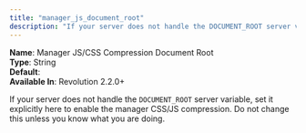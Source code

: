 ```yaml
---
title: "manager_js_document_root"
description: "If your server does not handle the DOCUMENT_ROOT server variable, set it explicitly here to enable the manager CSS/JS compression"
---
```


**Name**: Manager JS/CSS Compression Document Root  
**Type**: String  
**Default**:   
**Available In**: Revolution 2.2.0+

If your server does not handle the `DOCUMENT_ROOT` server variable, set it explicitly here to enable the manager CSS/JS compression. Do not change this unless you know what you are doing.